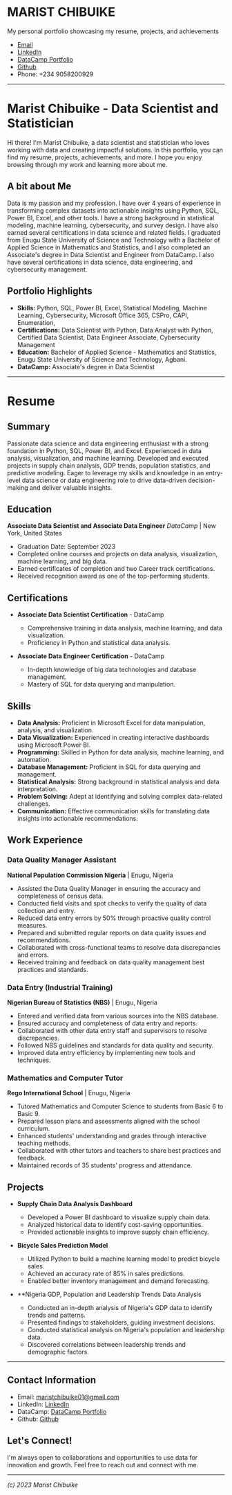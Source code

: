 # MARIST CHIBUIKE
My personal portfolio showcasing my resume, projects, and achievements
- [Email](maristchibuike01@gmail.com)
- [LinkedIn](https://www.linkedin.com/in/maristco/)
- [DataCamp Portfolio](https://www.datacamp.com/profile/maristchibuike)
- [Github](https://MaristChibuike.github.io/maristchibuike.html)
- Phone: +234 9058200929
--- 

# Marist Chibuike - Data Scientist and Statistician

Hi there! I'm Marist Chibuike, a data scientist and statistician who loves working with data and creating impactful solutions. In this portfolio, you can find my resume, projects, achievements, and more. I hope you enjoy browsing through my work and learning more about me.

## A bit about Me

Data is my passion and my profession. I have over 4 years of experience in transforming complex datasets into actionable insights using Python, SQL, Power BI, Excel, and other tools. I have a strong background in statistical modeling, machine learning, cybersecurity, and survey design. I have also earned several certifications in data science and related fields. I graduated from Enugu State University of Science and Technology with a Bachelor of Applied Science in Mathematics and Statistics, and I also completed an Associate's degree in Data Scientist and Engineer from DataCamp. I also have several certifications in data science, data engineering, and cybersecurity management.

## Portfolio Highlights

- **Skills:**  Python, SQL, Power BI, Excel, Statistical Modeling, Machine Learning, Cybersecurity, Microsoft Office 365, CSPro, CAPI, Enumeration,
- **Certifications:** Data Scientist with Python, Data Analyst with Python, Certified Data Scientist, Data Engineer Associate, Cybersecurity Management
- **Education:** Bachelor of Applied Science - Mathematics and Statistics, Enugu State University of Science and Technology, Agbani.
- **DataCamp:** Associate's degree in Data Scientist

--- 

# Resume

## Summary

Passionate data science and data engineering enthusiast with a strong foundation in Python, SQL, Power BI, and Excel. Experienced in data analysis, visualization, and machine learning. Developed and executed projects in supply chain analysis, GDP trends, population statistics, and predictive modeling. Eager to leverage my skills and knowledge in an entry-level data science or data engineering role to drive data-driven decision-making and deliver valuable insights.

## Education

**Associate Data Scientist and Associate Data Engineer**
*DataCamp* | New York, United States
* Graduation Date: September 2023
* Completed online courses and projects on data analysis, visualization, machine learning, and big data.
* Earned certificates of completion and two Career track certifications.
* Received recognition award as one of the top-performing students.

## Certifications

* **Associate Data Scientist Certification** - DataCamp
   * Comprehensive training in data analysis, machine learning, and data visualization.
   * Proficiency in Python and statistical data analysis.

* **Associate Data Engineer Certification** - DataCamp
   * In-depth knowledge of big data technologies and database management.
   * Mastery of SQL for data querying and manipulation.

## Skills

* **Data Analysis:** Proficient in Microsoft Excel for data manipulation, analysis, and visualization.
* **Data Visualization:** Experienced in creating interactive dashboards using Microsoft Power BI.
* **Programming:** Skilled in Python for data analysis, machine learning, and automation.
* **Database Management:** Proficient in SQL for data querying and management.
* **Statistical Analysis:** Strong background in statistical analysis and data interpretation.
* **Problem Solving:** Adept at identifying and solving complex data-related challenges.
* **Communication:** Effective communication skills for translating data insights into actionable recommendations.

## Work Experience

### Data Quality Manager Assistant
**National Population Commission Nigeria** | Enugu, Nigeria
* Assisted the Data Quality Manager in ensuring the accuracy and completeness of census data.
* Conducted field visits and spot checks to verify the quality of data collection and entry.
* Reduced data entry errors by 50% through proactive quality control measures.
* Prepared and submitted regular reports on data quality issues and recommendations.
* Collaborated with cross-functional teams to resolve data discrepancies and errors.
* Received training and feedback on data quality management best practices and standards.

### Data Entry (Industrial Training)
**Nigerian Bureau of Statistics (NBS)** | Enugu, Nigeria
* Entered and verified data from various sources into the NBS database.
* Ensured accuracy and completeness of data entry and reports.
* Collaborated with other data entry staff and supervisors to resolve discrepancies.
* Followed NBS guidelines and standards for data quality and security.
* Improved data entry efficiency by implementing new tools and techniques.

### Mathematics and Computer Tutor
**Rego International School** | Enugu, Nigeria
* Tutored Mathematics and Computer Science to students from Basic 6 to Basic 9.
* Prepared lesson plans and assessments aligned with the school curriculum.
* Enhanced students' understanding and grades through interactive teaching methods.
* Collaborated with other tutors and teachers to share best practices and feedback.
* Maintained records of 35 students' progress and attendance.

## Projects

* **Supply Chain Data Analysis Dashboard**
   * Developed a Power BI dashboard to visualize supply chain data.
   * Analyzed historical data to identify cost-saving opportunities.
   * Provided actionable insights to improve supply chain efficiency.

* **Bicycle Sales Prediction Model**
   * Utilized Python to build a machine learning model to predict bicycle sales.
   * Achieved an accuracy rate of 85% in sales predictions.
   * Enabled better inventory management and demand forecasting.

* **Nigeria GDP, Population and Leadership Trends Data Analysis
   * Conducted an in-depth analysis of Nigeria's GDP data to identify trends and patterns.
   * Presented findings to stakeholders, guiding investment decisions.
   * Conducted statistical analysis on Nigeria's population and leadership data.
   * Discovered correlations between leadership trends and demographic factors.

---

  
## Contact Information

- Email: maristchibuike01@gmail.com
- LinkedIn: [LinkedIn](https://www.linkedin.com/in/maristco/)
- DataCamp: [DataCamp Portfolio](https://www.datacamp.com/profile/maristchibuike)
- Github: [Github](https://github.com/MaristChibuike/Maristchibuike)

## Let's Connect!

I'm always open to collaborations and opportunities to use data for innovation and growth. Feel free to reach out and connect with me.

---

*(c) 2023 Marist Chibuike*

